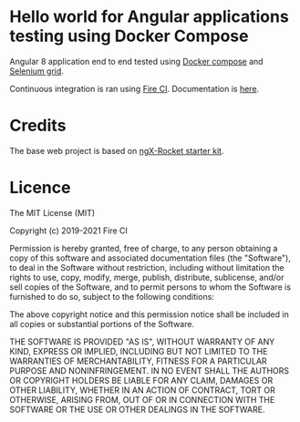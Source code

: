 # Hello world for Angular applications testing using Docker Compose

Angular 8 application end to end tested using [Docker compose](https://docs.docker.com/compose/) 
and [Selenium grid](https://github.com/SeleniumHQ/docker-selenium).

Continuous integration is ran using [Fire CI](https://fire.ci). Documentation is [here](https://docs.fire.ci/docs-pipelinesconfig-dockercompose.html).

# Credits

The base web project is based on [ngX-Rocket starter kit](https://github.com/ngx-rocket/starter-kit).

# Licence

The MIT License (MIT)

Copyright (c) 2019-2021 Fire CI

Permission is hereby granted, free of charge, to any person obtaining a copy
of this software and associated documentation files (the "Software"), to deal
in the Software without restriction, including without limitation the rights
to use, copy, modify, merge, publish, distribute, sublicense, and/or sell
copies of the Software, and to permit persons to whom the Software is
furnished to do so, subject to the following conditions:

The above copyright notice and this permission notice shall be included in all
copies or substantial portions of the Software.

THE SOFTWARE IS PROVIDED "AS IS", WITHOUT WARRANTY OF ANY KIND, EXPRESS OR
IMPLIED, INCLUDING BUT NOT LIMITED TO THE WARRANTIES OF MERCHANTABILITY,
FITNESS FOR A PARTICULAR PURPOSE AND NONINFRINGEMENT. IN NO EVENT SHALL THE
AUTHORS OR COPYRIGHT HOLDERS BE LIABLE FOR ANY CLAIM, DAMAGES OR OTHER
LIABILITY, WHETHER IN AN ACTION OF CONTRACT, TORT OR OTHERWISE, ARISING FROM,
OUT OF OR IN CONNECTION WITH THE SOFTWARE OR THE USE OR OTHER DEALINGS IN THE
SOFTWARE.
